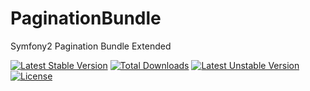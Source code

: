 # PaginationBundle
Symfony2 Pagination Bundle Extended

[![Latest Stable Version](https://poser.pugx.org/millennium/pagination/v/stable.svg)](https://packagist.org/packages/millennium/pagination) [![Total Downloads](https://poser.pugx.org/millennium/pagination/downloads.svg)](https://packagist.org/packages/millennium/pagination) [![Latest Unstable Version](https://poser.pugx.org/millennium/pagination/v/unstable.svg)](https://packagist.org/packages/millennium/pagination) [![License](https://poser.pugx.org/millennium/pagination/license.svg)](https://packagist.org/packages/millennium/pagination)